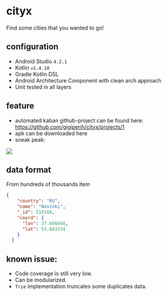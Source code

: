 # cityx
Find some cities that you wanted to go!

## configuration
- Android Studio `4.2.1`
- Kotlin `v1.4.10`
- Gradle Kotlin DSL
- Android Architecture Component with clean arch approach
- Unit tested in all layers

## feature
- automated kaban github-project can be found here: https://github.com/gigiperih/cityx/projects/1
- apk can be downloaded here 
- sneak peak:

![](https://i.ibb.co/qYcBfxs/114031424-90206500-98a5-11eb-8ab4-e1e8c345f049.gif)


## data format

From hundreds of thousands item
```json
{
    "country": "RU",
    "name": "Novinki",
    "_id": 519188,
    "coord": {
      "lon": 37.666668,
      "lat": 55.683334
    }
  }
```

## known issue:
- Code coverage is still very low.
- Can be modularized.
- `Trie` implementation truncates some duplicates data.


